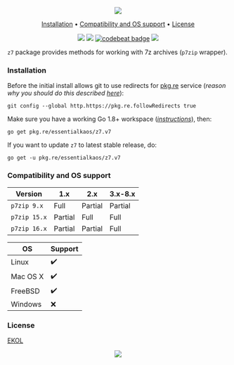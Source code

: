 <p align="center"><a href="#readme"><img src="https://gh.kaos.st/go-z7.svg"/></a></p>

<p align="center"><a href="#installation">Installation</a> • <a href="#compatibility-and-os-support">Compatibility and OS support</a> • <a href="#license">License</a></p>

<p align="center">
  <a href="https://godoc.org/pkg.re/essentialkaos/z7.v7"><img src="https://godoc.org/pkg.re/essentialkaos/z7.v7?status.svg"></a>
  <a href="https://goreportcard.com/report/github.com/essentialkaos/z7"><img src="https://goreportcard.com/badge/github.com/essentialkaos/z7"></a>
  <a href="https://codebeat.co/projects/github-com-essentialkaos-z7"><img alt="codebeat badge" src="https://codebeat.co/badges/7d5b1210-a853-4d1d-a34a-4afcf574861e" /></a>
  <a href="https://essentialkaos.com/ekol"><img src="https://gh.kaos.st/ekol.svg"></a>
</p>

`z7` package provides methods for working with 7z archives (`p7zip` wrapper).

### Installation

Before the initial install allows git to use redirects for [pkg.re](https://github.com/essentialkaos/pkgre) service (_reason why you should do this described [here](https://github.com/essentialkaos/pkgre#git-support)_):

```
git config --global http.https://pkg.re.followRedirects true
```

Make sure you have a working Go 1.8+ workspace (_[instructions](https://golang.org/doc/install)_), then:

```
go get pkg.re/essentialkaos/z7.v7
```

If you want to update `z7` to latest stable release, do:

```
go get -u pkg.re/essentialkaos/z7.v7
```

### Compatibility and OS support

|      Version |      1.x |    2.x  | 3.x-8.x |
|--------------|----------|---------|---------|
|  `p7zip 9.x` |    Full  | Partial | Partial |
| `p7zip 15.x` |  Partial |    Full |    Full |
| `p7zip 16.x` |  Partial | Partial |    Full |

| OS       | Support            |
|----------|--------------------|
| Linux    | :heavy_check_mark: |
| Mac OS X | :heavy_check_mark: |
| FreeBSD  | :heavy_check_mark: |
| Windows  | :x:                |

### License

[EKOL](https://essentialkaos.com/ekol)

<p align="center"><a href="https://essentialkaos.com"><img src="https://gh.kaos.st/ekgh.svg"/></a></p>
